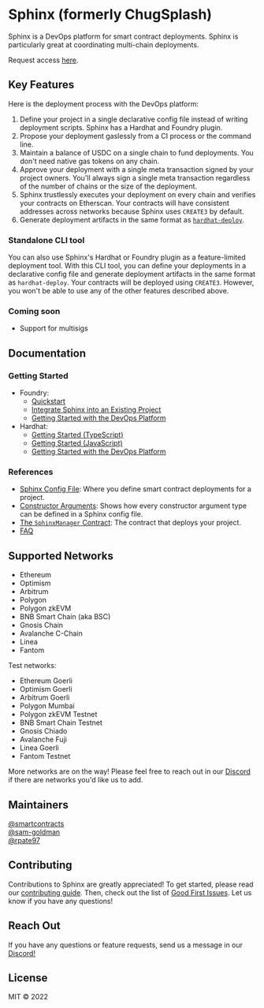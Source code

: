 # Sphinx (formerly ChugSplash)

Sphinx is a DevOps platform for smart contract deployments. Sphinx is particularly great at coordinating multi-chain deployments.

Request access [here](https://sphinx.dev).

## Key Features

Here is the deployment process with the DevOps platform:

1. Define your project in a single declarative config file instead of writing deployment scripts. Sphinx has a Hardhat and Foundry plugin.
2. Propose your deployment gaslessly from a CI process or the command line.
3. Maintain a balance of USDC on a single chain to fund deployments. You don't need native gas tokens on any chain.
4. Approve your deployment with a single meta transaction signed by your project owners. You'll always sign a single meta transaction regardless of the number of chains or the size of the deployment.
5. Sphinx trustlessly executes your deployment on every chain and verifies your contracts on Etherscan. Your contracts will have consistent addresses across networks because Sphinx uses `CREATE3` by default.
6. Generate deployment artifacts in the same format as [`hardhat-deploy`](https://github.com/wighawag/hardhat-deploy).

### Standalone CLI tool

You can also use Sphinx's Hardhat or Foundry plugin as a feature-limited deployment tool. With this CLI tool, you can define your deployments in a declarative config file and generate deployment artifacts in the same format as `hardhat-deploy`. Your contracts will be deployed using `CREATE3`. However, you won't be able to use any of the other features described above.

### Coming soon

- Support for multisigs

## Documentation

### Getting Started

- Foundry:
  - [Quickstart](https://github.com/sphinx-labs/sphinx/blob/develop/docs/cli-foundry-quickstart.md)
  - [Integrate Sphinx into an Existing Project](https://github.com/sphinx-labs/sphinx/blob/develop/docs/cli-foundry-existing-project.md)
  - [Getting Started with the DevOps Platform](https://github.com/sphinx-labs/sphinx/blob/develop/docs/ops-foundry-getting-started.md)
- Hardhat:
  - [Getting Started (TypeScript)](https://github.com/sphinx-labs/sphinx/blob/develop/docs/cli-hardhat-ts-getting-started.md)
  - [Getting Started (JavaScript)](https://github.com/sphinx-labs/sphinx/blob/develop/docs/cli-hardhat-js-getting-started.md)
  - [Getting Started with the DevOps Platform](https://github.com/sphinx-labs/sphinx/blob/develop/docs/ops-hardhat-getting-started.md)

### References

- [Sphinx Config File](https://github.com/sphinx-labs/sphinx/blob/develop/docs/config-file.md): Where you define smart contract deployments for a project.
- [Constructor Arguments](https://github.com/sphinx-labs/sphinx/blob/develop/docs/constructor-args.md): Shows how every constructor argument type can be defined in a Sphinx config file.
- [The `SphinxManager` Contract](https://github.com/sphinx-labs/sphinx/blob/develop/docs/sphinx-manager.md): The contract that deploys your project.
- [FAQ](https://github.com/sphinx-labs/sphinx/blob/develop/docs/faq.md)

## Supported Networks

- Ethereum
- Optimism
- Arbitrum
- Polygon
- Polygon zkEVM
- BNB Smart Chain (aka BSC)
- Gnosis Chain
- Avalanche C-Chain
- Linea
- Fantom

Test networks:

- Ethereum Goerli
- Optimism Goerli
- Arbitrum Goerli
- Polygon Mumbai
- Polygon zkEVM Testnet
- BNB Smart Chain Testnet
- Gnosis Chiado
- Avalanche Fuji
- Linea Goerli
- Fantom Testnet

More networks are on the way! Please feel free to reach out in our [Discord](https://discord.gg/7Gc3DK33Np) if there are networks you'd like us to add.

## Maintainers

[@smartcontracts](https://github.com/smartcontracts)\
[@sam-goldman](https://github.com/sam-goldman)\
[@rpate97](https://github.com/RPate97)

## Contributing

Contributions to Sphinx are greatly appreciated! To get started, please read our [contributing guide](https://github.com/sphinx-labs/sphinx/blob/develop/CONTRIBUTING.md). Then, check out the list of [Good First Issues](https://github.com/sphinx-labs/sphinx/contribute). Let us know if you have any questions!

## Reach Out

If you have any questions or feature requests, send us a message in our [Discord!](https://discord.gg/7Gc3DK33Np)

## License

MIT © 2022
